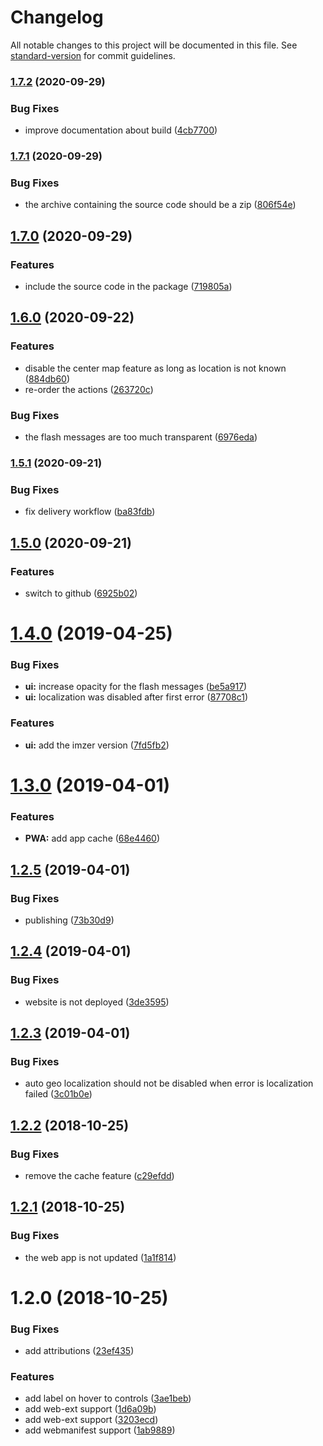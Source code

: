 # Changelog

All notable changes to this project will be documented in this file. See [standard-version](https://github.com/conventional-changelog/standard-version) for commit guidelines.

### [1.7.2](https://github.com/tmorin/imzer/compare/v1.7.1...v1.7.2) (2020-09-29)


### Bug Fixes

* improve documentation about build ([4cb7700](https://github.com/tmorin/imzer/commit/4cb7700296c5d98a842f10dde133866b5fdca6a1))

### [1.7.1](https://github.com/tmorin/imzer/compare/v1.7.0...v1.7.1) (2020-09-29)


### Bug Fixes

* the archive containing the source code should be a zip ([806f54e](https://github.com/tmorin/imzer/commit/806f54e2c506ae8cfa5de30a469f166b08848b82))

## [1.7.0](https://github.com/tmorin/imzer/compare/v1.6.0...v1.7.0) (2020-09-29)


### Features

* include the source code in the package ([719805a](https://github.com/tmorin/imzer/commit/719805a9b1540c1b1e7a60985280f7bc7e964149))

## [1.6.0](https://github.com/tmorin/imzer/compare/v1.5.1...v1.6.0) (2020-09-22)


### Features

* disable the center map feature as long as location is not known ([884db60](https://github.com/tmorin/imzer/commit/884db600f18ba38dd8627ffde819fc927114fdac))
* re-order the actions ([263720c](https://github.com/tmorin/imzer/commit/263720cb60821fe02e1b943b24a220582afbf26a))


### Bug Fixes

* the flash messages are too much transparent ([6976eda](https://github.com/tmorin/imzer/commit/6976eda028a168a009be205d31e1a1a8d320bc09))

### [1.5.1](https://github.com/tmorin/imzer/compare/v1.5.0...v1.5.1) (2020-09-21)


### Bug Fixes

* fix delivery workflow ([ba83fdb](https://github.com/tmorin/imzer/commit/ba83fdb62b67ce88aa760d296f03fffe6e8d2f91))

## [1.5.0](https://github.com/tmorin/imzer/compare/v1.4.0...v1.5.0) (2020-09-21)


### Features

* switch to github ([6925b02](https://github.com/tmorin/imzer/commit/6925b021adcdfbe81bd8877f193d5f18fa2c56f3))

# [1.4.0](https://github.com/tmorin/imzer/compare/v1.3.0...v1.4.0) (2019-04-25)


### Bug Fixes

* **ui:** increase opacity for the flash messages ([be5a917](https://github.com/tmorin/imzer/commit/be5a917))
* **ui:** localization was disabled after first error ([87708c1](https://github.com/tmorin/imzer/commit/87708c1))


### Features

* **ui:** add the imzer version ([7fd5fb2](https://github.com/tmorin/imzer/commit/7fd5fb2))



# [1.3.0](https://github.com/tmorin/imzer/compare/v1.2.5...v1.3.0) (2019-04-01)


### Features

* **PWA:** add app cache ([68e4460](https://github.com/tmorin/imzer/commit/68e4460))



## [1.2.5](https://github.com/tmorin/imzer/compare/v1.2.4...v1.2.5) (2019-04-01)


### Bug Fixes

* publishing ([73b30d9](https://github.com/tmorin/imzer/commit/73b30d9))



## [1.2.4](https://github.com/tmorin/imzer/compare/v1.2.3...v1.2.4) (2019-04-01)


### Bug Fixes

* website is not deployed ([3de3595](https://github.com/tmorin/imzer/commit/3de3595))



## [1.2.3](https://github.com/tmorin/imzer/compare/v1.2.2...v1.2.3) (2019-04-01)


### Bug Fixes

* auto geo localization should not be disabled when error is localization failed ([3c01b0e](https://github.com/tmorin/imzer/commit/3c01b0e))



<a name="1.2.2"></a>
## [1.2.2](https://github.com/tmorin/imzer/compare/v1.2.1...v1.2.2) (2018-10-25)


### Bug Fixes

* remove the cache feature ([c29efdd](https://github.com/tmorin/imzer/commit/c29efdd))



<a name="1.2.1"></a>
## [1.2.1](https://github.com/tmorin/imzer/compare/v1.2.0...v1.2.1) (2018-10-25)


### Bug Fixes

* the web app is not updated ([1a1f814](https://github.com/tmorin/imzer/commit/1a1f814))



<a name="1.2.0"></a>
# 1.2.0 (2018-10-25)


### Bug Fixes

* add attributions ([23ef435](https://github.com/tmorin/imzer/commit/23ef435))


### Features

* add label on hover to controls ([3ae1beb](https://github.com/tmorin/imzer/commit/3ae1beb))
* add web-ext support ([1d6a09b](https://github.com/tmorin/imzer/commit/1d6a09b))
* add web-ext support ([3203ecd](https://github.com/tmorin/imzer/commit/3203ecd))
* add webmanifest support ([1ab9889](https://github.com/tmorin/imzer/commit/1ab9889))
